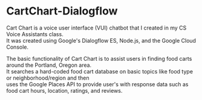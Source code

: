 # CartChart-Dialogflow

Cart Chart is a voice user interface (VUI) chatbot that I created in my CS Voice Assistants class. \
It was created using Google's Dialogflow ES, Node.js, and the Google Cloud Console.

The basic functionality of Cart Chart is to assist users in finding food carts around
the Portland, Oregon area. \
It searches a hard-coded food cart database on basic topics like food type or 
neighborhood/region and then \
uses the Google Places API to provide user's with 
response data such as food cart hours, location, ratings, and reviews.
